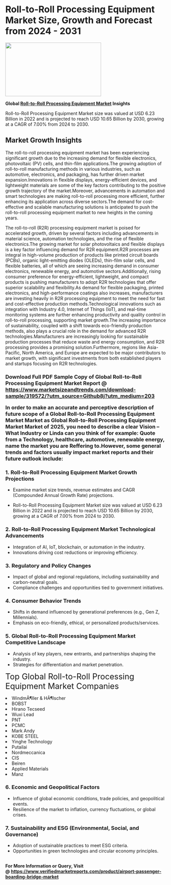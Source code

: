 <H1>Roll-to-Roll Processing Equipment Market Size, Growth and Forecast from 2024 - 2031</H1><img class="aligncenter size-medium wp-image-584254" src="https://thirdeyenews.in/wp-content/uploads/2024/09/Global-Market-Research-300x168.jpeg" alt="" width="300" height="168" /><p><strong>Global&nbsp;<a href="https://www.marketsizeandtrends.com/download-sample/319572/?utm_source=Github8j?utm_medium=203">Roll-to-Roll Processing Equipment Market</a> Insights</strong></p><p>Roll-to-Roll Processing Equipment Market size was valued at USD 6.23 Billion in 2022 and is projected to reach USD 10.65 Billion by 2030, growing at a CAGR of 7.00% from 2024 to 2030.</p><p><h2>Market Growth Insights</h2> <p>The roll-to-roll processing equipment market has been experiencing significant growth due to the increasing demand for flexible electronics, photovoltaic (PV) cells, and thin-film applications.The growing adoption of roll-to-roll manufacturing methods in various industries, such as automotive, electronics, and packaging, has further driven market expansion.Innovations in flexible displays, energy-efficient devices, and lightweight materials are some of the key factors contributing to the positive growth trajectory of the market.Moreover, advancements in automation and smart technologies are making roll-to-roll processing more efficient, further enhancing its application across diverse sectors.The demand for cost-effective and scalable manufacturing solutions is anticipated to push the roll-to-roll processing equipment market to new heights in the coming years.</p> <p>The roll-to-roll (R2R) processing equipment market is poised for accelerated growth, driven by several factors including advancements in material science, automation technologies, and the rise of flexible electronics.The growing market for solar photovoltaics and flexible displays is a key factor influencing demand for R2R equipment.R2R processes are integral in high-volume production of products like printed circuit boards (PCBs), organic light-emitting diodes (OLEDs), thin-film solar cells, and flexible batteries, all of which are seeing increasing demand in consumer electronics, renewable energy, and automotive sectors.Additionally, rising consumer preference for energy-efficient, lightweight, and compact products is pushing manufacturers to adopt R2R technologies that offer superior scalability and flexibility.As demand for flexible packaging, printed electronics, and high-performance coatings also increases, manufacturers are investing heavily in R2R processing equipment to meet the need for fast and cost-effective production methods.Technological innovations such as integration with Industry 4.0, Internet of Things (IoT), and real-time monitoring systems are further enhancing productivity and quality control in roll-to-roll processing, supporting market growth.The increasing importance of sustainability, coupled with a shift towards eco-friendly production methods, also plays a crucial role in the demand for advanced R2R technologies.Manufacturers are increasingly looking for sustainable production processes that reduce waste and energy consumption, and R2R processing provides a promising solution.Furthermore, regions like Asia-Pacific, North America, and Europe are expected to be major contributors to market growth, with significant investments from both established players and startups focusing on R2R technologies.<h3></p><p><span class=""><strong>Download Full PDF Sample Copy of Global Roll-to-Roll Processing Equipment Market Report</strong> @ <a href="https://www.marketsizeandtrends.com/download-sample/319572/?utm_source=Github8j?utm_medium=203" target="_blank">https://www.marketsizeandtrends.com/download-sample/319572/?utm_source=Github8j?utm_medium=203</a></span></p><p>In order to make an accurate and perceptive description of future scope of a Global&nbsp;Roll-to-Roll Processing Equipment Market Market as Global&nbsp;Roll-to-Roll Processing Equipment Market Market of 2025, you need to describe a clear Vision &ndash; What Industry or Linda can you think of for example: Quote from a Technology, healthcare, automotive, renewable energy, name the market you are Reffering to.However, some general trends and factors usually impact market reports and their future outlook include:</p><h3>1.&nbsp;<strong>Roll-to-Roll Processing Equipment Market Growth Projections</strong></h3><ul><li>Examine market size trends, revenue estimates and CAGR (Compounded Annual Growth Rate) projections.</li><li><p>Roll-to-Roll Processing Equipment Market size was valued at USD 6.23 Billion in 2022 and is projected to reach USD 10.65 Billion by 2030, growing at a CAGR of 7.00% from 2024 to 2030.</p></li></ul><h3>2.&nbsp;<strong>Roll-to-Roll Processing Equipment Market Technological Advancements</strong></h3><ul><li>Integration of AI, IoT, blockchain, or automation in the industry.</li><li>Innovations driving cost reductions or improving efficiency.</li></ul><h3>3.&nbsp;<strong>Regulatory and Policy Changes</strong></h3><ul><li>Impact of global and regional regulations, including sustainability and carbon-neutral goals.</li><li>Compliance challenges and opportunities tied to government initiatives.</li></ul><h3>4.&nbsp;<strong>Consumer Behavior Trends</strong></h3><ul><li>Shifts in demand influenced by generational preferences (e.g., Gen Z, Millennials).</li><li>Emphasis on eco-friendly, ethical, or personalized products/services.</li></ul><h3>5.&nbsp;<strong>Global Roll-to-Roll Processing Equipment Market Competitive Landscape</strong></h3><ul><li>Analysis of key players, new entrants, and partnerships shaping the industry.</li><li>Strategies for differentiation and market penetration.</li></ul><p data-pm-slice="1 1 []"><span style="color: inherit; font-family: inherit; font-size: 25px;">Top Global Roll-to-Roll Processing Equipment Market Companies</span></p><div class="" data-test-id=""><p><li>WindmÃ¶ller & HÃ¶lscher</li><li> BOBST</li><li> Hirano Tecseed</li><li> Wuxi Lead</li><li> PNT</li><li> PCMC</li><li> Mark Andy</li><li> KOBE STEEL</li><li> Yinghe Technology</li><li> Putailai</li><li> Nordmeccanica</li><li> CIS</li><li> Beiren</li><li> Applied Materials</li><li> Manz</li></p></div><h3>6.&nbsp;<strong>Economic and Geopolitical Factors</strong></h3><ul><li>Influence of global economic conditions, trade policies, and geopolitical events.</li><li>Resilience of the market to inflation, currency fluctuations, or global crises.</li></ul><h3>7.&nbsp;<strong>Sustainability and ESG (Environmental, Social, and Governance)</strong></h3><ul><li>Adoption of sustainable practices to meet ESG criteria.</li><li>Opportunities in green technologies and circular economy principles.</li></ul><h2><strong style="font-size: 14px;">For More Information or Query, Visit @&nbsp;</strong><a style="background-color: #ffffff; font-size: 14px;" href="https://www.marketsizeandtrends.com/report/roll-to-roll-processing-equipment-market/" target="_blank">https://www.verifiedmarketreports.com/product/airport-passenger-boarding-bridge-market</a></h2>